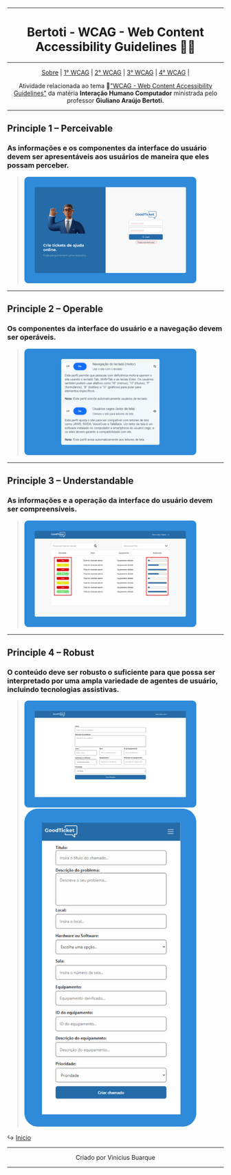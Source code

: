 <div align='center' id='top'>

---
# Bertoti - WCAG - Web Content Accessibility Guidelines 👨‍💻

---
<p>
    <a href="#sobre">Sobre</a> | 
    <a href="#1">1° WCAG</a> | 
    <a href="#2">2° WCAG</a> | 
    <a href="#3">3° WCAG</a> |
    <a href="#4">4° WCAG</a> |
</p> 

<span id='sobre'>

Atividade relacionada ao tema 🔗["WCAG - Web Content Accessibility Guidelines"](https://www.w3.org/WAI/WCAG21/quickref/) da matéria **Interação Humano Computador** ministrada pelo professor **Giuliano Araújo Bertoti.**

</div>

---

<div id="1">

## Principle 1 – Perceivable

### As informações e os componentes da interface do usuário devem ser apresentáveis ​​aos usuários de maneira que eles possam perceber.

> <img heigh="400px" width="400px" src ="https://github.com/vbuarque/bertoti/blob/main/IHC/images/wcag-1.svg">
>
>
</div>

---

<div id="2">

## Principle 2 – Operable

### Os componentes da interface do usuário e a navegação devem ser operáveis.

> <img heigh="400px" width="400px" src ="https://github.com/vbuarque/bertoti/blob/main/IHC/images/wcag-2.svg">
>
>

</div>

---

<div id="3">

## Principle 3 – Understandable

### As informações e a operação da interface do usuário devem ser compreensíveis.

> <img heigh="400px" width="400px" src ="https://github.com/vbuarque/bertoti/blob/main/IHC/images/wcag-3.svg">
>
>

</div>

---

<div id="4">

## Principle 4 – Robust

### O conteúdo deve ser robusto o suficiente para que possa ser interpretado por uma ampla variedade de agentes de usuário, incluindo tecnologias assistivas.

> <img heigh="400px" width="400px" src ="https://github.com/vbuarque/bertoti/blob/main/IHC/images/wcag-4.svg">
>
> <br />
>
> <img heigh="400px" width="400px" src ="https://github.com/vbuarque/bertoti/blob/main/IHC/images/wcag-4_2.svg">
>

</div>

↪️ [Inicio](#top)

---

<div align='center'>
    <p>Criado por Vinicius Buarque</p>
</div>

---

